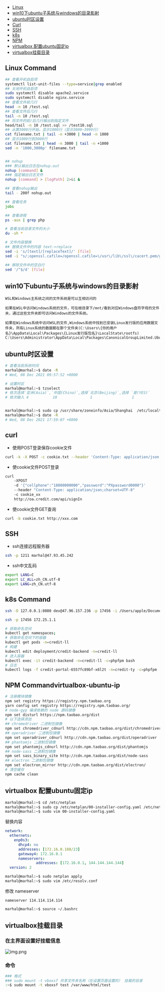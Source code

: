 * [Linux](#Linux)
* [win10下ubuntu子系统与windows的目录影射](#win10-Linux)
* [ubuntu时区设置](#ubuntu-date)
* [Curl](#curl)
* [SSH](#ssh)
* [k8s](#k8s)
* [NPM](#npm)
* [virtualbox 配置ubuntu固定ip](#virtualbox-ubuntu-ip)
* [virtualbox挂载目录](#virtualbox-ubuntu-mount)

## <a id="Linux">Linux Command</a>

```bash
## 查看开机自启项
systemctl list-unit-files --type=service|grep enabled
## 关闭开机自启项
sudo systemctl disable apache2.service
sudo systemctl disable nginx.service
## 查看文件前几行
head -n 10 /test.sql
## 查看文件后几行
tail -n 10 /test.sql
## 将文件的前/后几行输出到指定文件
head/tail -n 10 /test.sql >> /test10.sql
## 从第3000行开始，显示1000行（显示3000~3999行）
cat filename.txt | tail -n +3000 | head -n 1000
## 显示1000行到3000行
cat filename.txt | head -n 3000 | tail -n +1000 
sed -n '1000,3000p' filename.txt


## nohup
### 默认输出日志在nohup.out
nohup [command] & 
### 指定输出日志文件
nohup [command] > [logPath] 2>&1 & 

## 查看nohup输出
tail - 200f nohup.out

## 查看任务
jobs

## 查看进程
ps -aux | grep php

# 查看当前目录文件的大小
du -sh *

# 文件内容替换
## 替换文件中的内容 text->replace 
sed -i 's/[text]/[replaceText]/' [file]
sed -i "s/;openssl.cafile=/openssl.cafile=\/usr\/lib\/ssl\/cacert.pem/g" /usr/local/php/etc/php.ini

## 移除文件中的空白行
sed '/^$/d' [file]
```

## <a id="win10-Linux">win10下ubuntu子系统与windows的目录影射</a>
```
WSL和Windows主系统之间的文件系统是可以互相访问的

如果在WSL中访问Windows系统的文件，可在根目录下/mnt/看到对应Windows盘符字母的文件夹，通过这些文件夹即可访问Windows的文件系统。

如果在Windows系统中访问WSL的文件,Windows系统中找到已安装Linux发行版的应用数据文件夹，所有Linux系统的数据都在那个文件夹(C:\Users\{你的用户名}\AppData\Local\Packages\{Linux发行版包名}\LocalState\rootfs)
C:\Users\Administrator\AppData\Local\Packages\CanonicalGroupLimited.UbuntuonWindows_79rhkp1fndgsc\LocalState\rootfs
```

## <a id="ubuntu-date">ubuntu时区设置</a>
```bash
# 查看当前系统时间
marhal@marhal:~$ date -R 
# Wed, 08 Dec 2021 09:57:52 +0000

# 设置时区
marhal@marhal:~$ tzselect
# 依次选择`亚洲(Asia)`,`中国(China)`,选择`北京(Beijing)`,选择 `是(YES)`
# 依次输入 4           10               1                  1


marhal@marhal:~$ sudo cp /usr/share/zoneinfo/Asia/Shanghai  /etc/localtime
marhal@marhal:~$ date -R 
# Wed, 08 Dec 2021 17:59:07 +0800
```






## <a id="curl">curl</a>

* 使用POST登录保存cookie文件
```bash
curl -k -X POST -c cookie.txt --header 'Content-Type: application/json' -d{"name"="18800000000","psd"="Admin123"} http://aa.com
```

* 使cookie文件POST登录

```bash
curl 
	-XPOST 
	-d '{"cellphone":"18800000000","password":"PXpassword0000"}' 
	--header "Content-Type: application/json;charset=UTF-8" 
	-c cookie_xx  
	http://oa.credit.com/api/signIn
```

* 使cookie文件GET查询
```bash
curl -b cookie.txt http://xxx.com
```

## <a id="ssh">SSH</a>

* ssh连接远程服务器
```bash
ssh -p 1211 marhal@47.93.45.242
```

* ssh中文乱码
```bash
export LANG=C
export LC_ALL=zh_CN.utf-8
export LANG=zh_CN.utf-8
```



## <a id="k8s">k8s Command</a>

```bash
ssh -D 127.0.0.1:8080 dev@47.96.157.236 -p 17456 -i /Users/apple/Documents/id_rsa_credit_sanbox

ssh -p 17456 172.25.1.1

# 获取命名空间
kubectl get namespaces;
# 获取命名空间下的容器
kubectl get pods -n=credit-ll
# 构建
kubectl edit deployment/credit-backend -n=credit-ll
# 进入容器
kubectl exec -it credit-backend -n=credit-ll -c=phpfpm bash
# 日志
kubectl logs -f credit-portal-6557fc89bf-x6l2t -n=credit-ty -c=phpfpm
```


## <a id="npm">NPM Command</a>virtualbox-ubuntu-ip

```bash
# 注册模块镜像
npm set registry https://registry.npm.taobao.org 
yarn config set registry https://registry.npm.taobao.org/
# node-gyp 编译依赖的 node 源码镜像
npm set disturl https://npm.taobao.org/dist 
# 以下选择添加
## chromedriver 二进制包镜像
npm set chromedriver_cdnurl http://cdn.npm.taobao.org/dist/chromedriver
## operadriver 二进制包镜像
npm set operadriver_cdnurl http://cdn.npm.taobao.org/dist/operadriver
## phantomjs 二进制包镜像
npm set phantomjs_cdnurl http://cdn.npm.taobao.org/dist/phantomjs
## node-sass 二进制包镜像
npm set sass_binary_site http://cdn.npm.taobao.org/dist/node-sass
## electron 二进制包镜像
npm set electron_mirror http://cdn.npm.taobao.org/dist/electron/ 
# 清空缓存
npm cache clean
```

## <a id="virtualbox-ubuntu-ip">virtualbox 配置ubuntu固定ip</a>
```bash
marhal@marhal:~$ cd /etc/netplan
marhal@marhal:~$ sudo cp /etc/netplan/00-installer-config.yaml /etc/netplan/00-installer-config.yaml.bak
marhal@marhal:~$ sudo vim 00-installer-config.yaml
```
替换内容
```yaml
network:
  ethernets:
    enp0s3:
      dhcp4: no
      addresses: [172.16.0.188/23]
      gateway4: 172.16.0.1
      nameservers:
              addresses: [172.16.0.1, 144.144.144.144]
  version: 2
```
```bash
marhal@marhal:~$ sudo netplan apply
marhal@marhal:~$ sudo vim /etc/resolv.conf
```

修改 nameserver

```text
nameserver 114.114.114.114
```
```bash
marhal@marhal:~$ source ~/.bashrc
```

## <a id="virtualbox-ubuntu-mount">virtualbox挂载目录</a>

### 在主界面设置好挂载信息

![img.png](img/img.png)

### 命令
```bash
### 格式
### sudo mount -t vboxsf 共享文件夹名称（在设置页面设置的） 挂载的目录
:~$ sudo mount -t vboxsf test /var/www/html/test
```

